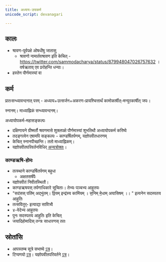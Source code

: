 ```yaml
---
title: अध्याय-उपाकर्म
unicode_script: devanagari

---
```



## कालः

- श्रावण-पूर्वपक्षे ओषधीषु जातासु
  - श्रावणो नामार्तवश्रावण इति केचित् - https://twitter.com/sammodacharya/status/879948047026757632 । वर्षऋताव् एव प्ररोहन्ति धन्याः।
- हस्तेन पौर्णमास्यां वा


## कर्म
प्रातःसन्ध्यावन्दनात् परम् - अध्याय+उत्सर्जन+अकरण-प्रायश्चित्तार्थं कामोकार्षीत्-मन्युरकार्षीत् जपः।

स्नानम्। माध्याह्निकं सन्ध्यावन्दनम्।

अध्यायोपकर्म-महासङ्कल्पः

- दक्षिणायने ग्रीष्मर्तौ श्रवणमासे शुक्लपक्षे पौर्णमास्यां शुभतिथौ अध्यायोपकर्म करिष्ये
- तदङ्गत्वेन एषामपि सङ्कल्पः - काण्डर्षितर्पणम्, यज्ञोपवीतधारणम्
- केचित् स्नानपीच्छन्ति। ततो माध्याह्निकम्।
- यज्ञोपवीतपरिवर्तनविधिर् [अन्यत्रोक्तः](../../../../angAni/upavIta-parivartanam/)।


### काण्डऋषि-होमः

- तत्स्थाने काण्डर्षितर्पणम् बहुधा
  - अक्षतसर्षपैः
- यज्ञोपवीतं निवीतस्थितौ।
- काण्डऋषयस् तर्पणाधिकारे सूचिताः। तेभ्यः पञ्चभ्य आहुतयः
- "सद॑सस् पति॑म् अद्भु॑तम्।   प्रि॒यम् इन्द्र॑स्य कामि॑यम् । स॒निम् मे॒धाम् अयासिषम् ।।  " इत्यनेन सदस्पतय आहुतिः
- तत्सवितुर्॰ इत्याद्या सावित्र्यै
- ४-वेदेभ्य आहुतयः
- पुनः सदस्पतय आहुतिः इति केचित्
- जयादिहोमादिस् तन्त्रः साधारणस् ततः

## स्रोतांसि
- आपस्तम्ब सूत्रे सभाष्ये [ऽत्र](https://archive.org/stream/APASTHAMBAGRUHYASUTRAMSUDARSHANAHARADATHA/APASTHAMBA%20GRUHYASUTRAM%20%28SUDARSHANA%2CHARADATHA%29#page/n197/mode/2up)।
- टिप्पणयो [ऽत्र](https://checkvist.com/checklists/113019/export.html?export_notes=true&&task_ids=8202309)। यज्ञोपवीतपरिवर्तने [ऽत्र](https://checkvist.com/checklists/113019/export.html?export_notes=true&&task_ids=13756102)।
